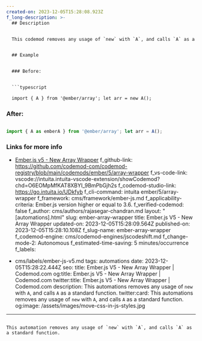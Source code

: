 ```yaml
---
created-on: 2023-12-05T15:28:08.923Z
f_long-description: >-
  ## Description


  This codemod removes any usage of `new` with `A`, and calls `A` as a standard function.


  ## Example


  ### Before:


  ```typescript

  import { A } from '@ember/array'; let arr = new A(); 

  ```


  ### After:


  ```typescript

  import { A as emberA } from '@ember/array'; let arr = A(); 

  ```


  ### Links for more info


  * [Ember.js v5 - New Array Wrapper](https://deprecations.emberjs.com/v3.x/#toc_array-new-array-wrapper)
f_github-link: https://github.com/codemod-com/codemod-registry/blob/main/codemods/ember/5/array-wrapper
f_vs-code-link: vscode://intuita.intuita-vscode-extension/showCodemod?chd=O6EOMpMfKAT8XBYI_9BmPbGjh2s
f_codemod-studio-link: https://go.intuita.io/UDkfyb
f_cli-command: intuita ember/5/array-wrapper
f_framework: cms/framework/ember-js.md
f_applicability-criteria: Ember.js version higher or equal to 3.6.
f_verified-codemod: false
f_author: cms/authors/rajasegar-chandran.md
layout: "[automations].html"
slug: ember-array-wrapper
title: Ember.js V5 - New Array Wrapper
updated-on: 2023-12-05T15:28:09.564Z
published-on: 2023-12-05T15:28:10.108Z
f_slug-name: ember-array-wrapper
f_codemod-engine: cms/codemod-engines/jscodeshift.md
f_change-mode-2: Autonomous
f_estimated-time-saving: 5 minutes/occurrence
f_labels:
  - cms/labels/ember-js-v5.md
tags: automations
date: 2023-12-05T15:28:22.444Z
seo:
  title: Ember.js V5 - New Array Wrapper | Codemod.com
  og:title: Ember.js V5 - New Array Wrapper | Codemod.com
  twitter:title: Ember.js V5 - New Array Wrapper | Codemod.com
  description: This automations removes any usage of `new` with `A`, and calls `A`
    as a standard function.
  twitter:card: This automations removes any usage of `new` with `A`, and calls
    `A` as a standard function.
  og:image: /assets/images/move-css-in-js-styles.jpg
---
```

This automation removes any usage of `new` with `A`, and calls `A` as a standard function.